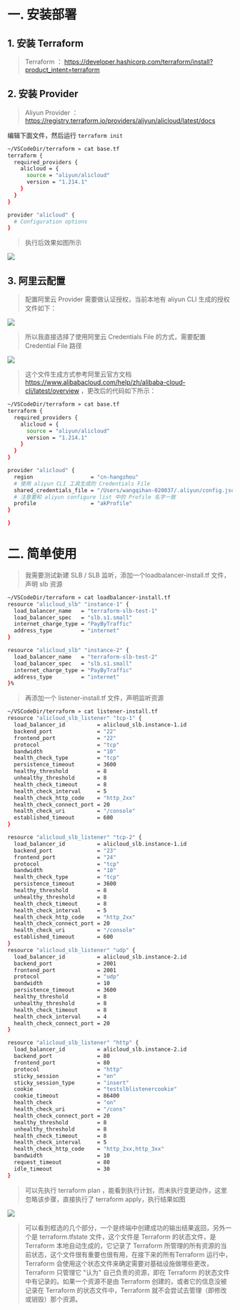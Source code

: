 
#  一. 安装部署
## 1. 安装 Terraform

> Terraform ： https://developer.hashicorp.com/terraform/install?product_intent=terraform

## 2. 安装 Provider

> Aliyun Provider ： https://registry.terraform.io/providers/aliyun/alicloud/latest/docs

编辑下面文件，然后运行 `terraform init`

```bash
~/VSCodeDir/terraform » cat base.tf 
terraform {
  required_providers {
    alicloud = {
      source = "aliyun/alicloud"
      version = "1.214.1"
    }
  }
}

provider "alicloud" {
  # Configuration options
}
```

> 执行后效果如图所示

![](assets/Terraform%20实践/Terraform%20实践_image_1.png)
## 3. 阿里云配置

> 配置阿里云 Provider 需要做认证授权，当前本地有 aliyun CLI 生成的授权文件如下：


![](assets/Terraform%20实践/Terraform%20实践_image_2.png)


> 所以我直接选择了使用阿里云 Credentials File 的方式，需要配置 Credential File 路径


![](assets/Terraform%20实践/Terraform%20实践_image_3.png)

> 这个文件生成方式参考阿里云官方文档 https://www.alibabacloud.com/help/zh/alibaba-cloud-cli/latest/overview ，更改后的代码如下所示：


```bash
~/VSCodeDir/terraform » cat base.tf 
terraform {
  required_providers {
    alicloud = {
      source = "aliyun/alicloud"
      version = "1.214.1"
    }
  }
}

provider "alicloud" {
  region                  = "cn-hangzhou"
  # 使用 aliyun CLI 工具生成的 Credentials File 
  shared_credentials_file = "/Users/wangqihan-020037/.aliyun/config.json"
  # 注意要和 aliyun configure list 中的 Profile 名字一致
  profile                 = "akProfile"
}

}
```

# 二. 简单使用

> 我需要测试新建 SLB / SLB 监听，添加一个loadbalancer-install.tf 文件，声明 slb 资源

```bash
~/VSCodeDir/terraform » cat loadbalancer-install.tf
resource "alicloud_slb" "instance-1" {
  load_balancer_name   = "terraform-slb-test-1"
  load_balancer_spec   = "slb.s1.small"
  internet_charge_type = "PayByTraffic"
  address_type         = "internet"
}

resource "alicloud_slb" "instance-2" {
  load_balancer_name   = "terraform-slb-test-2"
  load_balancer_spec   = "slb.s1.small"
  internet_charge_type = "PayByTraffic"
  address_type         = "internet"
}%
```

> 再添加一个 listener-install.tf 文件，声明监听资源

```bash
~/VSCodeDir/terraform » cat listener-install.tf
resource "alicloud_slb_listener" "tcp-1" {
  load_balancer_id          = alicloud_slb.instance-1.id
  backend_port              = "22"
  frontend_port             = "22"
  protocol                  = "tcp"
  bandwidth                 = "10"
  health_check_type         = "tcp"
  persistence_timeout       = 3600
  healthy_threshold         = 8
  unhealthy_threshold       = 8
  health_check_timeout      = 8
  health_check_interval     = 5
  health_check_http_code    = "http_2xx"
  health_check_connect_port = 20
  health_check_uri          = "/console"
  established_timeout       = 600
}

resource "alicloud_slb_listener" "tcp-2" {
  load_balancer_id          = alicloud_slb.instance-1.id
  backend_port              = "23"
  frontend_port             = "24"
  protocol                  = "tcp"
  bandwidth                 = "10"
  health_check_type         = "tcp"
  persistence_timeout       = 3600
  healthy_threshold         = 8
  unhealthy_threshold       = 8
  health_check_timeout      = 8
  health_check_interval     = 5
  health_check_http_code    = "http_2xx"
  health_check_connect_port = 20
  health_check_uri          = "/console"
  established_timeout       = 600
}
resource "alicloud_slb_listener" "udp" {
  load_balancer_id          = alicloud_slb.instance-2.id
  backend_port              = 2001
  frontend_port             = 2001
  protocol                  = "udp"
  bandwidth                 = 10
  persistence_timeout       = 3600
  healthy_threshold         = 8
  unhealthy_threshold       = 8
  health_check_timeout      = 8
  health_check_interval     = 4
  health_check_connect_port = 20
}

resource "alicloud_slb_listener" "http" {
  load_balancer_id          = alicloud_slb.instance-2.id
  backend_port              = 80
  frontend_port             = 80
  protocol                  = "http"
  sticky_session            = "on"
  sticky_session_type       = "insert"
  cookie                    = "testslblistenercookie"
  cookie_timeout            = 86400
  health_check              = "on"
  health_check_uri          = "/cons"
  health_check_connect_port = 20
  healthy_threshold         = 8
  unhealthy_threshold       = 8
  health_check_timeout      = 8
  health_check_interval     = 5
  health_check_http_code    = "http_2xx,http_3xx"
  bandwidth                 = 10
  request_timeout           = 80
  idle_timeout              = 30
}
```


> 可以先执行 terraform plan ，能看到执行计划，而未执行变更动作，这里忽略该步骤，直接执行了 terraform apply，执行结果如图

![](assets/Terraform%20实践/Terraform%20实践_image_4.png)

> 可以看到框选的几个部分，一个是终端中创建成功的输出结果返回，另外一个是 terraform.tfstate 文件，这个文件是 Terraform 的状态文件，是 Terraform 本地自动生成的，它记录了 Terraform 所管理的所有资源的当前状态，这个文件很有重要也很有用，在接下来的所有Terraform 运行中，Terraform 会使用这个状态文件来确定需要对基础设施做哪些更改，Terraform 只管理它 "认为" 自己负责的资源，即在 Terraform 的状态文件中有记录的。如果一个资源不是由 Terraform 创建的，或者它的信息没被记录在 Terraform 的状态文件中，Terraform 就不会尝试去管理（即修改或销毁）那个资源。